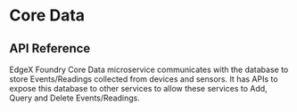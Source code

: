 # Core Data

## API Reference

EdgeX Foundry Core Data microservice communicates with the database to store Events/Readings collected from devices and sensors.
It has APIs to expose this database to other services to allow these services to Add, Query and Delete Events/Readings.

<swagger-ui src="https://raw.githubusercontent.com/edgexfoundry/edgex-go/{{edgexversion}}/openapi/{{api_version}}/core-data.yaml"/>